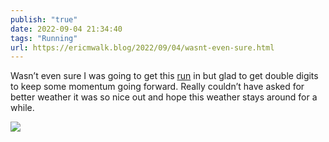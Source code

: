 ```yaml
---
publish: "true"
date: 2022-09-04 21:34:40
tags: "Running"
url: https://ericmwalk.blog/2022/09/04/wasnt-even-sure.html
---
```


Wasn’t even sure I was going to get this [run](http://www.strava.com/activities/7756038904) in but glad to get double digits to keep some momentum going forward. Really couldn’t have asked for better weather it was so nice out and hope this weather stays around for a while.

![](https://ericmwalk.blog/uploads/2022/a807a9410f.jpg)